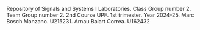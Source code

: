 Repository of Signals and Systems I Laboratories. Class Group number 2. Team Group number 2. 2nd Course UPF. 1st trimester. Year 2024-25. Marc Bosch Manzano. U215231. Arnau Balart Correa. U162432
